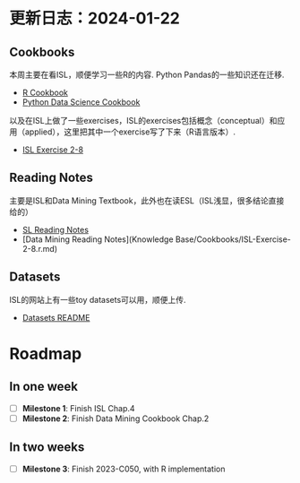 # 更新日志：2024-01-22

## Cookbooks

本周主要在看ISL，顺便学习一些R的内容. Python Pandas的一些知识还在迁移.

- [R Cookbook](R-Cookbook.md)
- [Python Data Science Cookbook](Python-data-science-Cookbook.md)

以及在ISL上做了一些exercises，ISL的exercises包括概念（conceptual）和应用（applied），这里把其中一个exercise写了下来（R语言版本）.

- [ISL Exercise 2-8](ISL-Exercise-2-8.r)

## Reading Notes

主要是ISL和Data Mining Textbook，此外也在读ESL（ISL浅显，很多结论直接给的）

- [SL Reading Notes](SL-reading-notes.md)
- [Data Mining Reading Notes](Knowledge Base/Cookbooks/ISL-Exercise-2-8.r.md)

## Datasets

ISL的网站上有一些toy datasets可以用，顺便上传.

- [Datasets README](Resources/Datasets/README.md)

# Roadmap

## In one week
- [ ] **Milestone 1**: Finish ISL Chap.4
- [ ] **Milestone 2**: Finish Data Mining Cookbook Chap.2

## In two weeks
- [ ] **Milestone 3**: Finish 2023-C050, with R implementation
